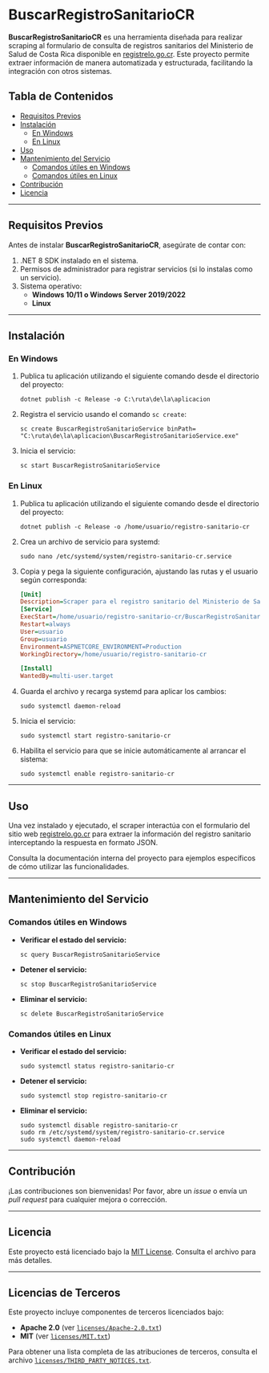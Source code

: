 # BuscarRegistroSanitarioCR

**BuscarRegistroSanitarioCR** es una herramienta diseñada para realizar scraping al formulario de consulta de registros sanitarios del Ministerio de Salud de Costa Rica disponible en [registrelo.go.cr](https://v2.registrelo.go.cr/reports/12). Este proyecto permite extraer información de manera automatizada y estructurada, facilitando la integración con otros sistemas.

## Tabla de Contenidos

- [Requisitos Previos](#requisitos-previos)
- [Instalación](#instalación)
  - [En Windows](#en-windows)
  - [En Linux](#en-linux)
- [Uso](#uso)
- [Mantenimiento del Servicio](#mantenimiento-del-servicio)
  - [Comandos útiles en Windows](#comandos-útiles-en-windows)
  - [Comandos útiles en Linux](#comandos-útiles-en-linux)
- [Contribución](#contribución)
- [Licencia](#licencia)

---

## Requisitos Previos

Antes de instalar **BuscarRegistroSanitarioCR**, asegúrate de contar con:

1. .NET 8 SDK instalado en el sistema.
2. Permisos de administrador para registrar servicios (si lo instalas como un servicio).
3. Sistema operativo:
   - **Windows 10/11 o Windows Server 2019/2022**
   - **Linux**
---

## Instalación

### En Windows

1. Publica tu aplicación utilizando el siguiente comando desde el directorio del proyecto:

   ```shell
   dotnet publish -c Release -o C:\ruta\de\la\aplicacion
   ```

2. Registra el servicio usando el comando `sc create`:

   ```shell
   sc create BuscarRegistroSanitarioService binPath= "C:\ruta\de\la\aplicacion\BuscarRegistroSanitarioService.exe"
   ```

3. Inicia el servicio:

   ```shell
   sc start BuscarRegistroSanitarioService
   ```

### En Linux

1. Publica tu aplicación utilizando el siguiente comando desde el directorio del proyecto:

   ```shell
   dotnet publish -c Release -o /home/usuario/registro-sanitario-cr
   ```
2. Crea un archivo de servicio para systemd:

   ```shell
   sudo nano /etc/systemd/system/registro-sanitario-cr.service
   ```

3. Copia y pega la siguiente configuración, ajustando las rutas y el usuario según corresponda:

   ```ini
   [Unit]
   Description=Scraper para el registro sanitario del Ministerio de Salud
   [Service]
   ExecStart=/home/usuario/registro-sanitario-cr/BuscarRegistroSanitarioService
   Restart=always
   User=usuario
   Group=usuario
   Environment=ASPNETCORE_ENVIRONMENT=Production
   WorkingDirectory=/home/usuario/registro-sanitario-cr

   [Install]
   WantedBy=multi-user.target
   ```

5. Guarda el archivo y recarga systemd para aplicar los cambios:

   ```shell
   sudo systemctl daemon-reload
   ```

6. Inicia el servicio:

   ```shell
   sudo systemctl start registro-sanitario-cr
   ```

7. Habilita el servicio para que se inicie automáticamente al arrancar el sistema:

   ```shell
   sudo systemctl enable registro-sanitario-cr
   ```

---

## Uso

Una vez instalado y ejecutado, el scraper interactúa con el formulario del sitio web [registrelo.go.cr](https://v2.registrelo.go.cr/reports/12) para extraer la información del registro sanitario interceptando la respuesta en formato JSON.

Consulta la documentación interna del proyecto para ejemplos específicos de cómo utilizar las funcionalidades.

---

## Mantenimiento del Servicio

### Comandos útiles en Windows

- **Verificar el estado del servicio:**

   ```shell
   sc query BuscarRegistroSanitarioService
   ```

- **Detener el servicio:**

   ```shell
   sc stop BuscarRegistroSanitarioService
   ```

- **Eliminar el servicio:**

   ```shell
   sc delete BuscarRegistroSanitarioService
   ```

### Comandos útiles en Linux

- **Verificar el estado del servicio:**

   ```shell
   sudo systemctl status registro-sanitario-cr
   ```

- **Detener el servicio:**

   ```shell
   sudo systemctl stop registro-sanitario-cr
   ```

- **Eliminar el servicio:**

   ```shell
   sudo systemctl disable registro-sanitario-cr
   sudo rm /etc/systemd/system/registro-sanitario-cr.service
   sudo systemctl daemon-reload
   ```

---

## Contribución

¡Las contribuciones son bienvenidas! Por favor, abre un *issue* o envía un *pull request* para cualquier mejora o corrección.

---

## Licencia

Este proyecto está licenciado bajo la [MIT License](./LICENSE). Consulta el archivo para más detalles.

---

## Licencias de Terceros

Este proyecto incluye componentes de terceros licenciados bajo:  

- **Apache 2.0** (ver [`licenses/Apache-2.0.txt`](./licenses/Apache-2.0.txt))  
- **MIT** (ver [`licenses/MIT.txt`](./licenses/MIT.txt))  

Para obtener una lista completa de las atribuciones de terceros, consulta el archivo [`licenses/THIRD_PARTY_NOTICES.txt`](./licenses/THIRD_PARTY_NOTICES.txt).
